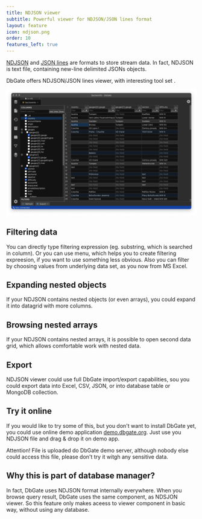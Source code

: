 ```yaml
---
title: NDJSON viewer
subtitle: Powerful viewer for NDJSON/JSON lines format
layout: feature
icon: ndjson.png
order: 10
features_left: true
---
```


[NDJSON](http://ndjson.org/) and [JSON lines](https://jsonlines.org/) are formats to store stream data. In fact, NDJSON is text file, containing new-line delimited JSONs objects.

DbGate offers NDJSON/JSON lines viewer, with interesting tool set .

![NDJSON](/assets/screenshots/ndjson.png)

## Filtering data
You can directly type filtering expression (eg. substring, which is searched in column). Or you can use menu, which helps you to create filtering expreesion, if you want to use something less obvious. Also you can filter by choosing values from underlying data set, as you now from MS Excel.

## Expanding nested objects
If your NDJSON contains nested objects (or even arrays), you could expand it into datagrid with more columns.

## Browsing nested arrays
If your NDJSON contains nested arrays, it is possible to open second data grid, which allows comfortable work with nested data.

## Export
NDJSON viewer could use full DbGate import/export capabilities, sou you could export data into Excel, CSV, JSON, or into database table or MongoDB collection.

## Try it online
If you would like to try some of this, but you don't want to install DbGate yet, you could use online demo application [demo.dbgate.org](https://demo.dbgate.org/). Just use you NDJSON file and drag & drop it on demo app.

Attention! File is uploaded do DbGate demo server, although nobody else could access this file, please don't try it witgh any sensitive data.

## Why this is part of database manager?
In fact, DbGate uses NDJSON format internally everywhere. When you browse query result, DbGate uses the same component, as NDSJON viewer. So this feature only makes aceess to viewer component in basic way, without using any database.
